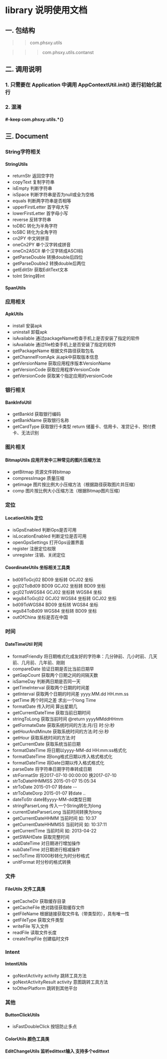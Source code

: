 # library 说明使用文档
## 一. 包结构
>> com.phsxy.utils

>>>com.phsxy.utils.contanst
## 二. 调用说明
  ### 1. 只需要在 Application 中调用 AppContextUtil.init() 进行初始化就行
  ### 2. 混淆
  #### #-keep com.phsxy.utils.*{}
## 三. Document

### String字符相关
#### StringUtils
   * returnStr 返回空字符
   * copyText 复制字符串
   * isEmpty 判断字符串
   * isSpace 判断字符串是否为null或全为空格
   * equals 判断两字符串是否相等
   * upperFirstLetter 首字母大写
   * lowerFirstLetter 首字母小写
   * reverse 反转字符串
   * toDBC 转化为半角字符
   * toSBC 转化为全角字符
   * cn2PY 中文转拼音
   * oneCn2PY 单个汉字转成拼音
   * oneCn2ASCII 单个汉字转成ASCII码
   * getParseDouble 转换double后四位
   * getParseDouble2 转换double后两位
   * getEditStr 获取EditText文本
   * toInt String转int  
#### SpanUtils
### 应用相关
#### ApkUtils
   * install 安装apk
   * uninstall 卸载apk
   * isAvailable 通过packageName检查手机上是否安装了指定的软件 
   * isAvailable 通过file检查手机上是否安装了指定的软件
   * getPackageName 根据文件路径获取包名
   * getChannelFromApk 从apk中获取版本信息
   * getVersionName 获取应用程序版本VersionName
   * getVersionCode 获取应用程序VersionCode
   * getVersionCode 获取某个指定应用的versionCode
   
### 银行相关
#### BankInfoUtil
   * getBankId  获取银行编码
   * getBankName  获取银行名称
   * getCardType  获取银行卡类型 return 储蓄卡、信用卡、准贷记卡、预付费卡、无法识别
    
### 图片相关
#### BitmapUtils   应用开发中三种常见的图片压缩方法
   * getBitmap  资源文件转bitmap
   * compressImage  质量压缩
   * getimage  图片按比例大小压缩方法（根据路径获取图片并压缩）
   * comp  图片按比例大小压缩方法（根据Bitmap图片压缩）
### 定位
#### LocationUtils 定位 
   * isGpsEnabled   判断Gps是否可用
   * isLocationEnabled   判断定位是否可用
   * openGpsSettings   打开Gps设置界面
   * register   注册定位权限
   * unregister   注销、关闭定位
#### CoordinateUtils 坐标相关工具类  
   * bd09ToGcj02 BD09 坐标转 GCJ02 坐标   
   * gcj02ToBd09 BD09 GCJ02 坐标转 BD09 坐标 
   * gcj02ToWGS84 GCJ02 坐标转 WGS84 坐标
   * wgs84ToGcj02 GCJ02 WGS84 坐标转 GCJ02 坐标
   * bd09ToWGS84 BD09 坐标转 WGS84 坐标
   * wgs84ToBd09 WGS84 坐标转 BD09 坐标
   * outOfChina 坐标是否在中国
### 时间
#### DateTimeUtil 时间 
   * formatFriendly   将日期格式化成友好的字符串：几分钟前、几小时前、几天前、几月前、几年前、刚刚
   * compareDate   验证日期是否比当前日期早
   * getGapCount   获取两个日期之间的间隔天数
   * isSameDay   判断两日期是否同一天
   * getTimeInterval  获取两个日期的时间差
   * getInterval  获取两个日期的时间差 yyyy.MM.dd HH.mm.ss
   * getTime  两个时间之差 求出一个long Time
   * formatDate  传入时间 算出星期几
   * getCurrentDateTime   获取当前日期时间
   * stringToLong   获取当前时间 @return yyyyMMddHHmm
   * getFormateDate    获取系统时间的方法:月/日 时:分:秒 
   * getHourAndMinute    获取系统时间的方法:时:分:秒 
   * getHour    获取系统时间的方法:时
   * getCurrentDate   获取系统当前日期
   * formatDateTime   将日期以yyyy-MM-dd HH:mm:ss格式化
   * formatDateTime   将long格式日期以传入格式格式化
   * formatDateTime   将Date日期以传入格式格式化   
   * parseDate   将字符串日期字符串转成日期   
   * strFormatStr   将2017-07-10 00:00:00 换2017-07-10  
   * strToDateHHMMSS  2015-01-07 15:05:34 
   * strToDate  2015-01-07 转date   --
   * strToDateDorp  2015-01-07 转date  ..
   * dateToStr  date转yyyy-MM-dd类型日期
   * stringParserLong  传入一个String转化为long
   * currentDateParserLong  当前时间转换为long
   * getCurrentDateHHMM  当前时间 如: 10:37
   * getCurrentDateHHMMSS  当前时间 如: 10:37:11
   * getCurrentTime  当前时间 如: 2013-04-22
   * getSWAHDate  获取完整时间
   * addDateTime   对日期进行增加操作   
   * subDateTime   对日期进行相减操作   
   * secToTime   将1000秒转化为时分秒格式   
   * unitFormat   时分秒的格式转换
### 文件
#### FileUtils 文件工具类
   * getCacheDir 获取缓存目录
   * getCacheFile 绝对路径获取缓存文件
   * getFileName 根据链接获取文件名（带类型的），具有唯一性
   * getFileType 获取文件类型
   * writeFile 写入文件
   * readFile 读取文件长度
   * createTmpFile 创建临时文件
### Intent
#### IntentUtils  
   * goNextActivity activity 跳转工具方法  
   * goNextActivityResult activity 意图跳转工具方法  
   * toOtherPlatform 跳转到其他平台
   
### 其他
#### ButtonClickUtils 
   * isFastDoubleClick   按钮防止多点
#### ColorUtils 颜色工具类
#### EditChangeUtils 监听edittext输入 支持多个edittext

